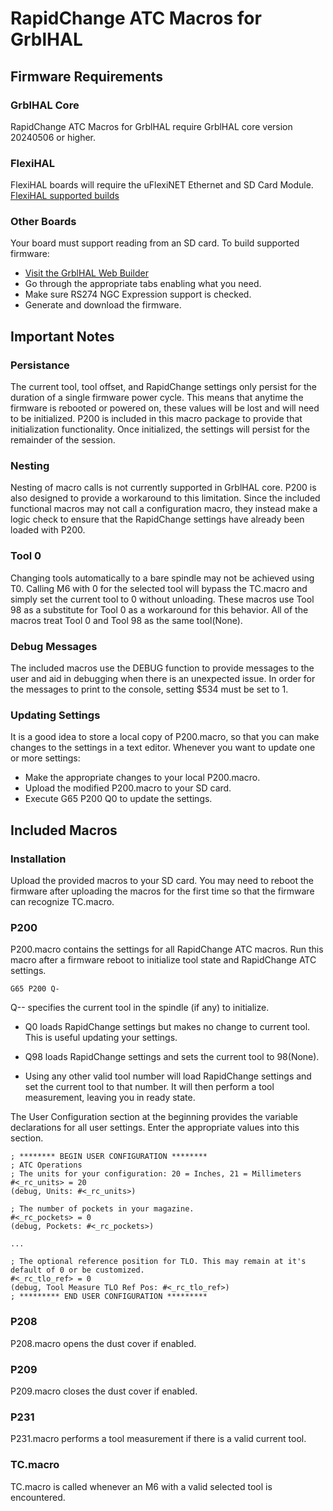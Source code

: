 # RapidChange ATC Macros for GrblHAL

## Firmware Requirements

### GrblHAL Core
RapidChange ATC Macros for GrblHAL require GrblHAL core version 20240506 or higher.

### FlexiHAL
FlexiHAL boards will require the uFlexiNET Ethernet and SD Card Module.
[FlexiHAL supported builds](https://github.com/Expatria-Technologies/STM32F4xx/releases/tag/flexi-hal-v1.0.0.2)

### Other Boards
Your board must support reading from an SD card. To build supported firmware:
- [Visit the GrblHAL Web Builder](http://svn.io-engineering.com:8080/)
- Go through the appropriate tabs enabling what you need.
- Make sure RS274 NGC Expression support is checked.
- Generate and download the firmware.

## Important Notes

### Persistance

The current tool, tool offset, and RapidChange settings only persist for the duration of a single firmware power
cycle. This means that anytime the firmware is rebooted or powered on, these values will be lost and will need to
be initialized. P200 is included in this macro package to provide that initialization functionality. Once initialized,
the settings will persist for the remainder of the session.

### Nesting
Nesting of macro calls is not currently supported in GrblHAL core. P200 is also designed to provide a workaround to
this limitation. Since the included functional macros may not call a configuration macro, they instead make a logic 
check to ensure that the RapidChange settings have already been loaded with P200.

### Tool 0
Changing tools automatically to a bare spindle may not be achieved using T0. Calling M6 with 0 for the selected
tool will bypass the TC.macro and simply set the current tool to 0 without unloading. These macros use Tool 98
as a substitute for Tool 0 as a workaround for this behavior. All of the macros treat Tool 0 and Tool 98 as the 
same tool(None).

### Debug Messages
The included macros use the DEBUG function to provide messages to the user and aid in debugging when there is an
unexpected issue. In order for the messages to print to the console, setting $534 must be set to 1.

### Updating Settings
It is a good idea to store a local copy of P200.macro, so that you can make changes to the settings in a text editor.
Whenever you want to update one or more settings:
- Make the appropriate changes to your local P200.macro.
- Upload the modified P200.macro to your SD card.
- Execute G65 P200 Q0 to update the settings.

## Included Macros

### Installation
Upload the provided macros to your SD card. You may need to reboot the firmware after uploading 
the macros for the first time so that the firmware can recognize TC.macro.

### P200
P200.macro contains the settings for all RapidChange ATC macros. Run this macro after a firmware
reboot to initialize tool state and RapidChange ATC settings. 

```
G65 P200 Q-
```
Q-- specifies the current tool in the spindle (if any) to initialize.

- Q0 loads RapidChange settings but makes no change to current tool. This is useful updating your settings.

- Q98 loads RapidChange settings and sets the current tool to 98(None).

- Using any other valid tool number will load RapidChange settings and set the current tool to that number. 
It will then perform a tool measurement, leaving you in ready state.

The User Configuration section at the beginning provides the variable declarations for all user settings.
Enter the appropriate values into this section.

```
; ******** BEGIN USER CONFIGURATION ********
; ATC Operations
; The units for your configuration: 20 = Inches, 21 = Millimeters
#<_rc_units> = 20
(debug, Units: #<_rc_units>)

; The number of pockets in your magazine.
#<_rc_pockets> = 0
(debug, Pockets: #<_rc_pockets>)

...

; The optional reference position for TLO. This may remain at it's default of 0 or be customized.
#<_rc_tlo_ref> = 0
(debug, Tool Measure TLO Ref Pos: #<_rc_tlo_ref>)
; ********* END USER CONFIGURATION *********
```

### P208
P208.macro opens the dust cover if enabled.

### P209
P209.macro closes the dust cover if enabled.

### P231
P231.macro performs a tool measurement if there is a valid current tool.

### TC.macro
TC.macro is called whenever an M6 with a valid selected tool is encountered.
